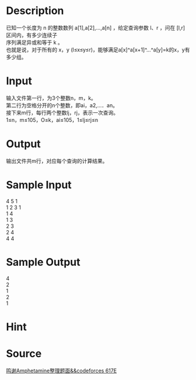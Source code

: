 
# Description

<div class="content"><div>已知一个长度为 n 的整数数列 a[1],a[2],…,a[n] ，给定查询参数 l、r ，问在 [l,r] 区间内，有多少连续子</div>
<div>序列满足异或和等于 k 。</div>
<div>也就是说，对于所有的 x，y (l≤x≤y≤r)，能够满足a[x]^a[x+1]^…^a[y]=k的x，y有多少组。</div>
<div></div></div>

# Input

<div class="content"><div>输入文件第一行，为3个整数n，m，k。</div>
<div>第二行为空格分开的n个整数，即ai，a2,…．an。</div>
<div>接下来m行，每行两个整数lj，rj，表示一次查询。</div>
<div>1≤n，m≤105，O≤k，ai≤105，1≤lj≤rj≤n</div></div>

# Output

<div class="content"><div>输出文件共m行，对应每个查询的计算结果。</div></div>

# Sample Input

<div class="content"><span class="sampledata">4 5 1<br/>
1 2 3 1<br/>
1 4<br/>
1 3<br/>
2 3<br/>
2 4<br/>
4 4</span></div>

# Sample Output

<div class="content"><span class="sampledata">4<br/>
2<br/>
1<br/>
2<br/>
1</span></div>

# Hint

<div class="content"><p></p></div>

# Source

<div class="content"><p><a href="problemset.php?search=鸣谢Amphetamine整理题面&amp;&amp;codeforces 617E">鸣谢Amphetamine整理题面&amp;&amp;codeforces 617E</a></p></div>

